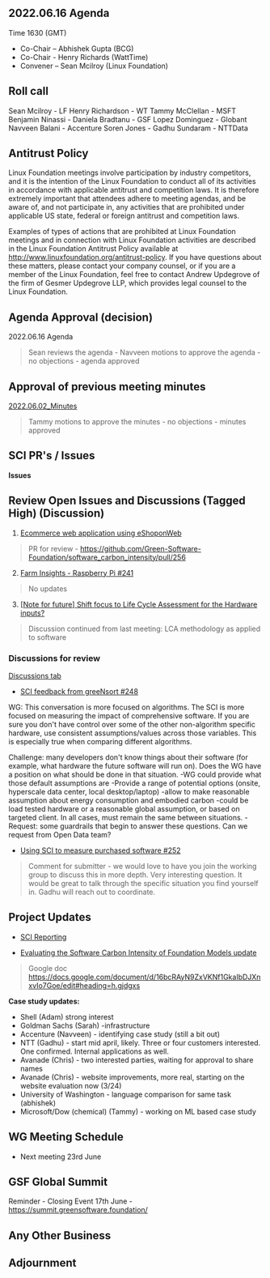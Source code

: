 ## 2022.06.16 Agenda

Time 1630 (GMT)

- Co-Chair – Abhishek Gupta (BCG)
- Co-Chair - Henry Richards (WattTime)
- Convener – Sean Mcilroy (Linux Foundation)

## Roll call
Sean Mcilroy - LF
Henry Richardson - WT
Tammy McClellan - MSFT
Benjamin Ninassi - 
Daniela Bradtanu - GSF
Lopez Dominguez - Globant
Navveen Balani - Accenture
Soren Jones - 
Gadhu Sundaram - NTTData
  
## Antitrust Policy
Linux Foundation meetings involve participation by industry competitors, and it is the intention of the Linux Foundation to conduct 
all of its activities in accordance with applicable antitrust and competition laws. 
It is therefore extremely important that attendees adhere to meeting agendas, and be aware of, and not participate in, any activities 
that are prohibited under applicable US state, federal or foreign antitrust and competition laws.

Examples of types of actions that are prohibited at Linux Foundation meetings and in connection with Linux Foundation activities are 
described in the Linux Foundation Antitrust Policy available at http://www.linuxfoundation.org/antitrust-policy. 
If you have questions about these matters, please contact your company counsel, or if you are a member of the Linux Foundation, 
feel free to contact Andrew Updegrove of the firm of Gesmer Updegrove LLP, which provides legal counsel to the Linux Foundation.
  
## Agenda Approval (decision) 

2022.06.16 Agenda

> Sean reviews the agenda - Navveen motions to approve the agenda - no objections - agenda approved
  
## Approval of previous meeting minutes

[2022.06.02_Minutes](https://github.com/Green-Software-Foundation/standards_wg/blob/main/Agenda_Minutes/2022.06.02_Minutes.md)

> Tammy motions to approve the minutes - no objections - minutes approved

## SCI PR's / Issues

**Issues** 

## Review Open Issues and Discussions (Tagged High) (Discussion)

1. [Ecommerce web application using eShoponWeb](https://github.com/Green-Software-Foundation/software_carbon_intensity/issues/227)

> PR for review - https://github.com/Green-Software-Foundation/software_carbon_intensity/pull/256

2. [Farm Insights - Raspberry Pi #241](https://github.com/Green-Software-Foundation/software_carbon_intensity/issues/241)

> No updates

3. [[Note for future] Shift focus to Life Cycle Assessment for the Hardware inputs?](https://github.com/Green-Software-Foundation/software_carbon_intensity/discussions/254?converting=1)

> Discussion continued from last meeting: LCA methodology as applied to software

### Discussions for review

[Discussions tab](https://github.com/Green-Software-Foundation/software_carbon_intensity/discussions)

- [SCI feedback from greeNsort #248](https://github.com/Green-Software-Foundation/software_carbon_intensity/discussions/248)

WG: This conversation is more focused on algorithms. The SCI is more focused on measuring the impact of comprehensive software.
If you are sure you don't have control over some of the other non-algorithm specific hardware, use consistent assumptions/values across those variables. This is especially true when comparing different algorithms.

Challenge: many developers don't know things about their software (for example, what hardware the future software will run on). Does the WG have a position on what should be done in that situation.
-WG could provide what those default assumptions are
-Provide a range of potential options (onsite, hyperscale data center, local desktop/laptop)
-allow to make reasonable assumption about energy consumption and embodied carbon
-could be load tested hardware or a reasonable global assumption, or based on targeted client. In all cases, must remain the same between situations.
-Request: some guardrails that begin to answer these questions. Can we request from Open Data team?

- [Using SCI to measure purchased software #252](https://github.com/Green-Software-Foundation/software_carbon_intensity/discussions/253?converting=1)

> Comment for submitter - we would love to have you join the working group to discuss this in more depth. Very interesting question. It would be great to talk through the specific situation you find yourself in. Gadhu will reach out to coordinate.

## Project Updates

- [SCI Reporting](https://github.com/Green-Software-Foundation/sci-reporting)

- [Evaluating the Software Carbon Intensity of Foundation Models update](https://github.com/Green-Software-Foundation/eval_sci_of_foundation_models)

> Google doc https://docs.google.com/document/d/16bcRAyN9ZxVKNf1GkaIbDJXnxvIo7Goe/edit#heading=h.gjdgxs

**Case study updates:**

- Shell (Adam) strong interest
- Goldman Sachs (Sarah) -infrastructure
- Accenture (Navveen) - identifying case study (still a bit out) 
- NTT (Gadhu) - start mid april, likely. Three or four customers interested. One confirmed. Internal applications as well. 
- Avanade (Chris) - two interested parties, waiting for approval to share names
- Avanade (Chris) - website improvements, more real, starting on the website evaluation now (3/24)
- University of Washington - language comparison for same task (abhishek)
- Microsoft/Dow (chemical) (Tammy) - working on ML based case study

## WG Meeting Schedule

- Next meeting 23rd June

## GSF Global Summit

Reminder - Closing Event 17th June - https://summit.greensoftware.foundation/

## Any Other Business

## Adjournment
